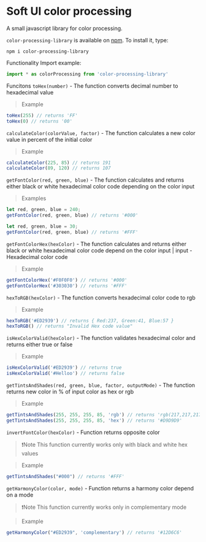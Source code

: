 # Soft UI color processing
A small javascript library for color processing. 

`color-processing-library` is available on [npm](http://npmjs.org). To install it, type:

    npm i color-processing-library
    
Functionality
Import example: 
```javascript
import * as colorProcessing from 'color-processing-library'  
```
Funcitons
`toHex(number)` - The function converts decimal number to hexadecimal value
>Example
```javascript
toHex(255) // returns 'FF' 
toHex(0) // returns '00'
```
`calculateColor(colorValue, factor)` - The function calculates a new color value in percent of the initial color
>Example
```javascript
calculateColor(225, 85) // returns 191
calculateColor(89, 120) // returns 107
```
`getFontColor(red, green, blue)` - The function calculates and returns either black or white hexadecimal color code depending on the color input
>Examples
```javascript
let red, green, blue = 240;
getFontColor(red, green, blue) // returns '#000'
```
```javascript
let red, green, blue = 30;
getFontColor(red, green, blue) // returns '#FFF'
```
`getFontColorHex(hexColor)` - The function calculates and returns either black or white hexadecimal color code depend on the color input | input - Hexadecimal color code
>Example
```javascript
getFontColorHex('#F0F0F0') // returns '#000'
getFontColorHex('#303030') // returns '#FFF'
```
`hexToRGB(hexColor)` - The function converts hexadecimal color code to rgb
>Example
```javascript
hexToRGB('#ED2939') // returns { Red:237, Green:41, Blue:57 }
hexToRGB() // returns "Invalid Hex code value"
```
`isHexColorValid(hexColor)` - The function validates hexadecimal color and returns either true or false
>Example
```javascript
isHexColorValid('#ED2939') // returns true
isHexColorValid('#Helloo') // returns false
```
`getTintsAndShades(red, green, blue, factor, outputMode)` - The function returns new color in % of input color as hex or rgb
>Example
```javascript
getTintsAndShades(255, 255, 255, 85, 'rgb') // returns 'rgb(217,217,217)'
getTintsAndShades(255, 255, 255, 85, 'hex') // returns '#D9D9D9'

```
`invertFontColor(hexColor)` - Function returns opposite color
> ❗️Note This function currently works only with black and white hex values 

>Example
```javascript
getTintsAndShades("#000") // returns '#FFF'
```
`getHarmonyColor(color, mode)` - Function returns a harmony color depend on a mode
> ❗️Note This function currently works only in complementary mode

>Example
```javascript
getHarmonyColor("#ED2939", 'complementary') // returns '#12D6C6'
```
